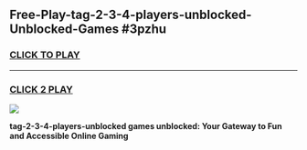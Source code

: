
## Free-Play-tag-2-3-4-players-unblocked-Unblocked-Games #3pzhu
<h3>
<a href="https://news.freeplayer.one?title=tag-2-3-4-players-unblocked&ref=8M">CLICK TO PLAY</a></h3>
<hr>

<h3>
<a href="https://news.freeplayer.one?title=tag-2-3-4-players-unblocked&ref=8M">CLICK 2 PLAY</a>
  
</h3>

<a href="https://news.freeplayer.one?title=tag-2-3-4-players-unblocked&ref=8M"><img src="https://clearcache.store/games.png"></a>


**tag-2-3-4-players-unblocked games unblocked: Your Gateway to Fun and Accessible Online Gaming**
